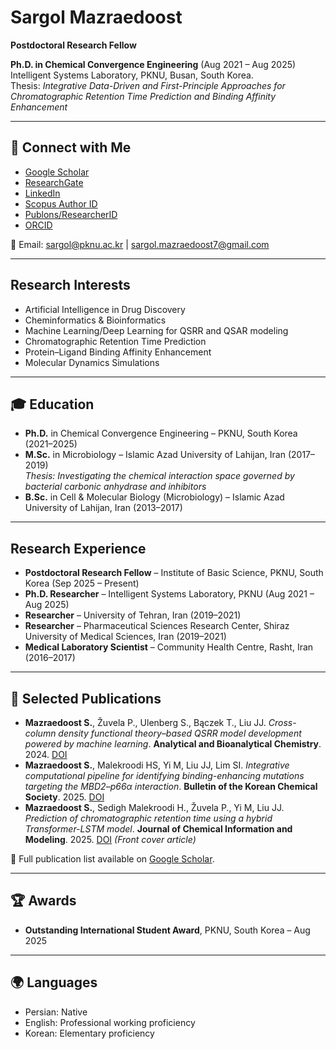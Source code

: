 
# Sargol Mazraedoost

**Postdoctoral Research Fellow**   


**Ph.D. in Chemical Convergence Engineering** (Aug 2021 – Aug 2025)  
Intelligent Systems Laboratory, PKNU, Busan, South Korea.  
Thesis: *Integrative Data-Driven and First-Principle Approaches for Chromatographic Retention Time Prediction and Binding Affinity Enhancement*  

---

## 🔗 Connect with Me
- [Google Scholar](https://scholar.google.com/citations?user=tosxQUIAAAAJ&hl=en)  
- [ResearchGate](https://www.researchgate.net/profile/Sargol_Mazraedoost)  
- [LinkedIn](https://www.linkedin.com/in/sargol-mazraedoost-95248b150)  
- [Scopus Author ID](https://www.scopus.com/authid/detail.uri?authorId=57203482383)  
- [Publons/ResearcherID](https://publons.com/researcher/2975473/sargol-mazraedoost/)  
- [ORCID](https://orcid.org/0000-0001-6656-1968)  

📧 Email: sargol@pknu.ac.kr | sargol.mazraedoost7@gmail.com  

---

## Research Interests
- Artificial Intelligence in Drug Discovery  
- Cheminformatics & Bioinformatics  
- Machine Learning/Deep Learning for QSRR and QSAR modeling  
- Chromatographic Retention Time Prediction  
- Protein–Ligand Binding Affinity Enhancement  
- Molecular Dynamics Simulations  

---

## 🎓 Education
- **Ph.D.** in Chemical Convergence Engineering – PKNU, South Korea (2021–2025)  
- **M.Sc.** in Microbiology – Islamic Azad University of Lahijan, Iran (2017–2019)  
  *Thesis: Investigating the chemical interaction space governed by bacterial carbonic anhydrase and inhibitors*  
- **B.Sc.** in Cell & Molecular Biology (Microbiology) – Islamic Azad University of Lahijan, Iran (2013–2017)  

---

## Research Experience
- **Postdoctoral Research Fellow** – Institute of Basic Science, PKNU, South Korea (Sep 2025 – Present)  
- **Ph.D. Researcher** – Intelligent Systems Laboratory, PKNU (Aug 2021 – Aug 2025)  
- **Researcher** – University of Tehran, Iran (2019–2021)  
- **Researcher** – Pharmaceutical Sciences Research Center, Shiraz University of Medical Sciences, Iran (2019–2021)  
- **Medical Laboratory Scientist** – Community Health Centre, Rasht, Iran (2016–2017)  

---

## 📄 Selected Publications
- **Mazraedoost S.**, Žuvela P., Ulenberg S., Bączek T., Liu JJ. *Cross-column density functional theory–based QSRR model development powered by machine learning*. **Analytical and Bioanalytical Chemistry**. 2024. [DOI](https://link.springer.com/article/10.1007/s00216-024-05243-7)  
- **Mazraedoost S.**, Malekroodi HS, Yi M, Liu JJ, Lim SI. *Integrative computational pipeline for identifying binding-enhancing mutations targeting the MBD2–p66α interaction*. **Bulletin of the Korean Chemical Society**. 2025. [DOI](https://doi.org/10.1002/bkcs)  
- **Mazraedoost S.**, Sedigh Malekroodi H., Žuvela P., Yi M, Liu JJ. *Prediction of chromatographic retention time using a hybrid Transformer-LSTM model*. **Journal of Chemical Information and Modeling**. 2025. [DOI](https://doi.org/10.1021/acs.jcim.5c00167) *(Front cover article)*  

📌 Full publication list available on [Google Scholar](https://scholar.google.com/citations?user=tosxQUIAAAAJ&hl=en).  

---

## 🏆 Awards
- **Outstanding International Student Award**, PKNU, South Korea – Aug 2025  

---

## 🌍 Languages
- Persian: Native  
- English: Professional working proficiency  
- Korean: Elementary proficiency  
